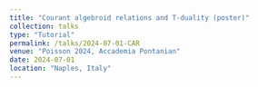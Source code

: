 ```yaml
---
title: "Courant algebroid relations and T-duality (poster)"
collection: talks
type: "Tutorial"
permalink: /talks/2024-07-01-CAR
venue: "Poisson 2024, Accademia Pontanian"
date: 2024-07-01
location: "Naples, Italy"
---
```

